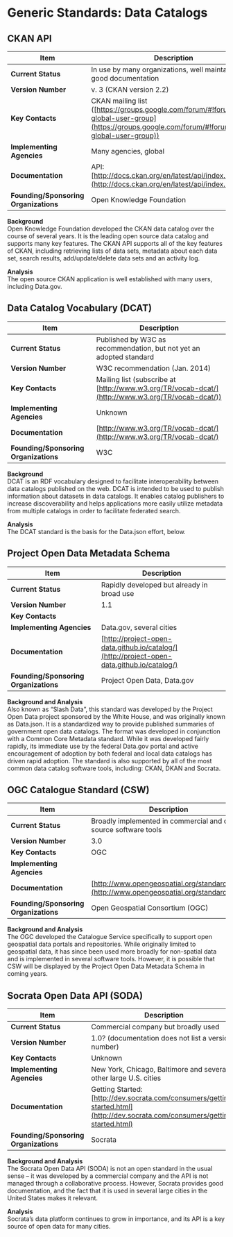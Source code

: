# Generic Standards: Data Catalogs


## CKAN API

| Item | Description |
| --- | --- |
| **Current Status** | In use by many organizations, well maintained, good documentation |
| **Version Number** | v. 3 (CKAN version 2.2) |
| **Key Contacts** | CKAN mailing list ([https://groups.google.com/forum/#!forum/ckan-global-user-group](https://groups.google.com/forum/#!forum/ckan-global-user-group)) |
| **Implementing Agencies** | Many agencies, global |
| **Documentation** | API: [http://docs.ckan.org/en/latest/api/index.html](http://docs.ckan.org/en/latest/api/index.html) |
| **Founding/Sponsoring Organizations** | Open Knowledge Foundation |

**Background**
<br>
Open Knowledge Foundation developed the CKAN data catalog over the course of several years. It is the leading open source data catalog and supports many key features. The CKAN API supports all of the key features of CKAN, including retrieving lists of data sets, metadata about each data set, search results, add/update/delete data sets and an activity log.

**Analysis**
<br>
The open source CKAN application is well established with many users, including Data.gov.


## Data Catalog Vocabulary (DCAT)

| Item | Description |
| --- | --- |
| **Current Status** | Published by W3C as recommendation, but not yet an adopted standard |
| **Version Number** | W3C recommendation (Jan. 2014) |
| **Key Contacts** | Mailing list (subscribe at [http://www.w3.org/TR/vocab-dcat/](http://www.w3.org/TR/vocab-dcat/)) |
| **Implementing Agencies** | Unknown |
| **Documentation** | [http://www.w3.org/TR/vocab-dcat/](http://www.w3.org/TR/vocab-dcat/) |
| **Founding/Sponsoring Organizations** | W3C |

**Background**
<br>
DCAT is an RDF vocabulary designed to facilitate interoperability between data catalogs published on the web. DCAT is intended to be used to publish information about datasets in data catalogs. It enables catalog publishers to increase discoverability and helps applications more easily utilize metadata from multiple catalogs in order to facilitate federated search.

**Analysis**
<br>
The DCAT standard is the basis for the Data.json effort, below.


## Project Open Data Metadata Schema

| Item | Description |
| --- | --- |
| **Current Status** | Rapidly developed but already in broad use |
| **Version Number** | 1.1 |
| **Key Contacts** |  |
| **Implementing Agencies** | Data.gov, several cities |
| **Documentation** | [http://project-open-data.github.io/catalog/](http://project-open-data.github.io/catalog/) |
| **Founding/Sponsoring Organizations** | Project Open Data, Data.gov |

**Background and Analysis**
<br>
Also known as “Slash Data”, this standard was developed by the Project Open Data project sponsored by the White House, and was originally known as Data.json. It is a standardized way to provide published summaries of government open data catalogs. The format was developed in conjunction with a Common Core Metadata standard. While it was developed fairly rapidly, its immediate use by the federal Data.gov portal and active encouragement of adoption by both federal and local data catalogs has driven rapid adoption. The standard is also supported by all of the most common data catalog software tools, including: CKAN, DKAN and Socrata.


## OGC Catalogue Standard (CSW)

| Item | Description |
| --- | --- |
| **Current Status** | Broadly implemented in commercial and open source software tools |
| **Version Number** | 3.0 |
| **Key Contacts** | OGC |
| **Implementing Agencies** |  |
| **Documentation** | [http://www.opengeospatial.org/standards/cat](http://www.opengeospatial.org/standards/cat) |
| **Founding/Sponsoring Organizations** | Open Geospatial Consortium (OGC) |

**Background and Analysis**
<br>
The OGC developed the Catalogue Service specifically to support open geospatial data portals and repositories. While originally limited to geospatial data, it has since been used more broadly for non-spatial data and is implemented in several software tools. However, it is possible that CSW will be displayed by the Project Open Data Metadata Schema in coming years.


## Socrata Open Data API (SODA)

| Item | Description |
| --- | --- |
| **Current Status** | Commercial company but broadly used |
| **Version Number** | 1.0? (documentation does not list a version number) |
| **Key Contacts** | Unknown |
| **Implementing Agencies** | New York, Chicago, Baltimore and several other large U.S. cities |
| **Documentation** | Getting Started:[http://dev.socrata.com/consumers/getting-started.html](http://dev.socrata.com/consumers/getting-started.html) |
| **Founding/Sponsoring Organizations** | Socrata |

**Background and Analysis**
<br>
The Socrata Open Data API (SODA) is not an open standard in the usual sense – it was developed by a commercial company and the API is not managed through a collaborative process. However, Socrata provides good documentation, and the fact that it is used in several large cities in the United States makes it relevant.

**Analysis**
<br>
Socrata’s data platform continues to grow in importance, and its API is a key source of open data for many cities.


